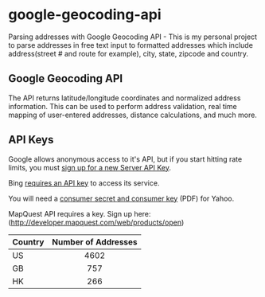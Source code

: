 # google-geocoding-api
Parsing addresses with Google Geocoding API - This is my personal project to parse addresses in free text input to formatted addresses which include address(street # and route for example), city, state, zipcode and country.

## Google Geocoding API
The API returns latitude/longitude coordinates and normalized address information.  This can be used to perform address validation, real time mapping of user-entered addresses, distance calculations, and much more.

## API Keys
Google allows anonymous access to it's API, but if you start hitting rate limits, you must [sign up for a new Server API Key](https://developers.google.com/maps/documentation/javascript/tutorial#api_key).

Bing [requires an API key](http://msdn.microsoft.com/en-us/library/ff428642.aspx) to access its service.

You will need a [consumer secret and consumer key](http://developer.yahoo.com/boss/geo/BOSS_Signup.pdf) (PDF) for Yahoo.

MapQuest API requires a key. Sign up here: (http://developer.mapquest.com/web/products/open)

| Country        | Number of Addresses           |
| ------------- |:-------------:|
| US      | 4602 		 |
| GB      | 757      |
| HK      | 266      |
